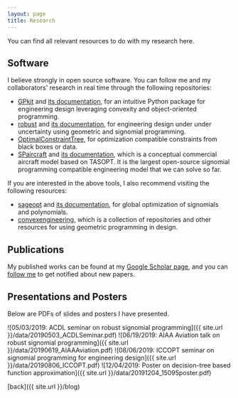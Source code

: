```yaml
---
layout: page
title: Research
---
```


You can find all relevant resources to do with my research here. 

## Software 

I believe strongly in open source software. You can follow
me and my collaborators' research in real time through the following repositories:

- [GPkit](https://github.com/convexengineering/gpkit) 
and [its documentation](https://gpkit.readthedocs.io/en/latest/), for
an intuitive Python package for engineering design leveraging convexity
and object-oriented programming. 
- [robust](https://github.com/convexengineering/robust) and 
[its documentation](http://robust.readthedocs.org/), for engineering
design under under uncertainty using geometric and signomial programming.
- [OptimalConstraintTree](https://github.com/1ozturkbe/OptimalConstraintTree),
for optimization compatible constraints from black boxes or data.
- [SPaircraft](https://github.com/convexengineering/SPaircraft) and
[its documentation](https://spaircraft.readthedocs.io/en/latest/),
which is a conceptual commercial aircraft model based on TASOPT. 
It is the largest open-source signomial programming compatible engineering model
that we can solve so far. 

If you are interested in the above tools, I also recommend visiting the following resources:

- [sageopt](https://github.com/rileyjmurray/sageopt) and
[its documentation](https://rileyjmurray.github.io/sageopt/), for global optimization
of signomials and polynomials.
- [convexengineering](https://github.com/convexengineering), 
which is a collection of repositories and other resources for using 
geometric programming in design. 

## Publications

My published works can be found at my 
[Google Scholar page](https://scholar.google.com/citations?user=XypmqLIAAAAJ&hl=en), and 
you can [follow me](https://scholar.google.com/citations?user=XypmqLIAAAAJ&hl=en#d=gsc_md_fol)
to get notified about new papers. 

## Presentations and Posters

Below are PDFs of slides and posters I have presented.  

![05/03/2019: ACDL seminar on robust signomial programming]({{ site.url }}/data/20190503_ACDLSeminar.pdf)
![06/19/2019: AIAA Aviation talk on robust signomial programming]({{ site.url }}/data/20190619_AIAAAviation.pdf)
![08/06/2019: ICCOPT seminar on signomial programming for engineering design]({{ site.url }}/data/20190806_ICCOPT.pdf)
![12/04/2019: Poster on decision-tree based function approximation]({{ site.url }}/data/20191204_15095poster.pdf)


[back]({{ site.url }}/blog)
